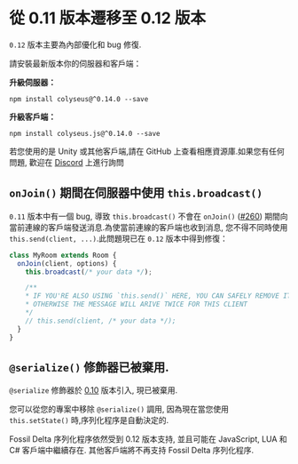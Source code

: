 # 從 0.11 版本遷移至 0.12 版本

`0.12` 版本主要為內部優化和 bug 修復.

請安裝最新版本你的伺服器和客戶端：

**升級伺服器：**

```
npm install colyseus@^0.14.0 --save
```

**升級客戶端：**

```
npm install colyseus.js@^0.14.0 --save
```

若您使用的是 Unity 或其他客戶端,請在 GitHub 上查看相應資源庫.如果您有任何問題, 歡迎在 [Discord](https://discord.gg/RY8rRS7) 上進行詢問

## `onJoin()` 期間在伺服器中使用 `this.broadcast()`

`0.11` 版本中有一個 bug, 導致 `this.broadcast()` 不會在 `onJoin()` ([#260](https://github.com/colyseus/colyseus/issues/260)) 期間向當前連線的客戶端發送消息.為使當前連線的客戶端也收到消息, 您不得不同時使用 `this.send(client, ...)`.此問題現已在 `0.12` 版本中得到修復：

```typescript
class MyRoom extends Room {
  onJoin(client, options) {
    this.broadcast(/* your data */);

    /**
    * IF YOU'RE ALSO USING `this.send()` HERE, YOU CAN SAFELY REMOVE IT,
    * OTHERWISE THE MESSAGE WILL ARIVE TWICE FOR THIS CLIENT
    */
    // this.send(client, /* your data */);
  }
}
```


## `@serialize()` 修飾器已被棄用.

`@serialize` 修飾器於 [0.10](/migrating/0.10/#i-want-to-continue-using-the-previous-serializer) 版本引入, 現已被棄用.

您可以從您的專案中移除 `@serialize()` 調用, 因為現在當您使用 `this.setState()` 時,序列化程序是自動決定的.

Fossil Delta 序列化程序依然受到 0.12 版本支持, 並且可能在 JavaScript, LUA 和 C# 客戶端中繼續存在. 其他客戶端將不再支持 Fossil Delta 序列化程序.
